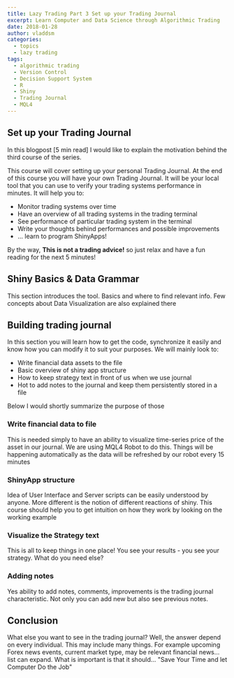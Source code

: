 ```yaml
---
title: Lazy Trading Part 3 Set up your Trading Journal
excerpt: Learn Computer and Data Science through Algorithmic Trading
date: 2018-01-28
author: vladdsm
categories:
  - topics
  - lazy trading
tags:
  - algorithmic trading
  - Version Control
  - Decision Support System
  - R
  - Shiny
  - Trading Journal
  - MQL4
---
```


## Set up your Trading Journal

In this blogpost [5 min read] I would like to explain the motivation behind the third course of the series. 

This course will cover setting up your personal Trading Journal. At the end of this course you will have your own Trading Journal. It will be your local tool that you can use to verify your trading systems performance in minutes. It will help you to:

* Monitor trading systems over time
* Have an overview of all trading systems in the trading terminal
* See performance of particular trading system in the terminal
* Write your thoughts behind performances and possible improvements
* ... learn to program ShinyApps!

By the way, **This is not a trading advice!** so just relax and have a fun reading for the next 5 minutes!

## Shiny Basics & Data Grammar

This section introduces the tool. Basics and where to find relevant info. Few concepts about Data Visualization are also explained there

## Building trading journal

In this section you will learn how to get the code, synchronize it easily and know how you can modify it to suit your purposes. We will mainly look to:

- Write financial data assets to the file
- Basic overview of shiny app structure
- How to keep strategy text in front of us when we use journal
- Hot to add notes to the journal and keep them persistently stored in a file

Below I would shortly summarize the purpose of those

### Write financial data to file

This is needed simply to have an ability to visualize time-series price of the asset in our journal. We are using MQL4 Robot to do this. Things will be happening automatically as the data will be refreshed by our robot every 15 minutes

### ShinyApp structure

Idea of User Interface and Server scripts can be easily understood by anyone. More different is the notion of different reactions of shiny. This course should help you to get intuition on how they work by looking on the working example

### Visualize the Strategy text

This is all to keep things in one place! You see your results - you see your strategy. What do you need else?

### Adding notes 

Yes ability to add notes, comments, improvements is the trading journal characteristic. Not only you can add new but also see previous notes.

## Conclusion

What else you want to see in the trading journal? Well, the answer depend on every individual. This may include many things. For example upcoming Forex news events, current market type, may be relevant financial news... list can expand. What is important is that it should... "Save Your Time and let Computer Do the Job"